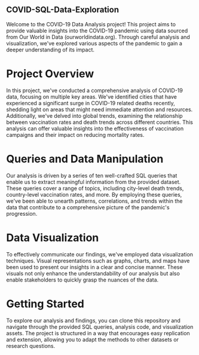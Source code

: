 ## COVID-SQL-Data-Exploration
Welcome to the COVID-19 Data Analysis project! This project aims to provide valuable insights into the COVID-19 pandemic using data sourced from Our World in Data (ourworldindata.org). Through careful analysis and visualization, we've explored various aspects of the pandemic to gain a deeper understanding of its impact.
# Project Overview
In this project, we've conducted a comprehensive analysis of COVID-19 data, focusing on multiple key areas. We've identified cities that have experienced a significant surge in COVID-19 related deaths recently, shedding light on areas that might need immediate attention and resources. Additionally, we've delved into global trends, examining the relationship between vaccination rates and death trends across different countries. This analysis can offer valuable insights into the effectiveness of vaccination campaigns and their impact on reducing mortality rates.

# Queries and Data Manipulation
Our analysis is driven by a series of ten well-crafted SQL queries that enable us to extract meaningful information from the provided dataset. These queries cover a range of topics, including city-level death trends, country-level vaccination rates, and more. By employing these queries, we've been able to unearth patterns, correlations, and trends within the data that contribute to a comprehensive picture of the pandemic's progression.

# Data Visualization
To effectively communicate our findings, we've employed data visualization techniques. Visual representations such as graphs, charts, and maps have been used to present our insights in a clear and concise manner. These visuals not only enhance the understandability of our analysis but also enable stakeholders to quickly grasp the nuances of the data.

# Getting Started
To explore our analysis and findings, you can clone this repository and navigate through the provided SQL queries, analysis code, and visualization assets. The project is structured in a way that encourages easy replication and extension, allowing you to adapt the methods to other datasets or research questions.
